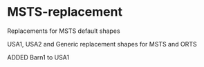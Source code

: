# MSTS-replacement
Replacements for MSTS default shapes

USA1, USA2 and Generic replacement shapes for MSTS and ORTS

ADDED Barn1 to USA1

